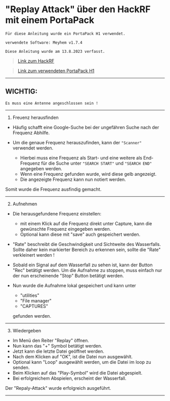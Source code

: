 # "Replay Attack" über den HackRF mit einem PortaPack


`Für diese Anleitung wurde ein PortaPack H1 verwendet.`

`verwendete Software: Meyhem v1.7.4`

`Diese Anleitung wurde am 13.8.2023 verfasst.`


> [Link zum HackRF](https://greatscottgadgets.com/hackrf/one/)

> [Link zum verwendeten PortaPack H1](https://store.sharebrained.com/products/portapack-for-hackrf-one-kit)

-------------------------------------------------------------------------------------------------------------------------------------


## WICHTIG:
`Es muss eine Antenne angeschlossen sein !`


-------------------------------------------------------------------------------------------------------------------------------------


1. Freuenz herausfinden

- Häufig schafft eine Google-Suche bei der ungefähren Suche nach der Frequenz Abhilfe.

- Um die genaue Frequenz herauszufinden, kann der `"Scanner"` verwendet werden.
	- Hierbei muss eine Frequenz als Start- und eine weitere als End-Frequenz für die Suche unter `"SEARCH START"` und `"SEARCH END"` angegeben werden.
	- Wenn eine Frequenz gefunden wurde, wird diese gelb angezeigt.
	- Die angezeigte Frequenz kann nun notiert werden.

Somit wurde die Frequenz ausfindig gemacht.



-------------------------------------------------------------------------------------------------------------------------------------


2. Aufnehmen


- Die herausgefundene Frequenz einstellen:
	- mit einem Klick auf die Frequenz direkt unter Capture, kann die gewünschte Frequenz eingegeben werden.
	- Optional kann diese mit "save" auch gespeichert werden.

- "Rate" beschreibt die Geschwindigkeit und Sichtweite des Wasserfalls.
   Sollte daher kein markierter Bereich zu erkennen sein, sollte die "Rate" verkleinert werden !

- Sobald ein Signal auf dem Wasserfall zu sehen ist, kann der Button "Rec" betätigt werden.
   Um die Aufnahme zu stoppen, muss einfach nur der nun erscheinende "Stop" Button betätigt werden.

- Nun wurde die Aufnahme lokal gespeichert und kann unter 
	- "utilities" 
	- "File manager"
	- "CAPTURES"

   gefunden werden.


-------------------------------------------------------------------------------------------------------------------------------------


3. Wiedergeben

- Im Menü den Reiter "Replay" öffnen.
- Nun kann das "+" Symbol betätigt werden.
- Jetzt kann die letzte Datei geöffnet werden.
- Nach dem Klicken auf "OK", ist die Datei nun ausgewählt.
- Optional kann "Loop" ausgewählt werden, um die Datei im loop zu senden.
- Beim Klicken auf das "Play-Symbol" wird die Datei abgespielt.
- Bei erfolgreichem Abspielen, erscheint der Wasserfall.




Der "Repaly-Attack" wurde erfolgreich ausgeführt.




-------------------------------------------------------------------------------------------------------------------------------------
